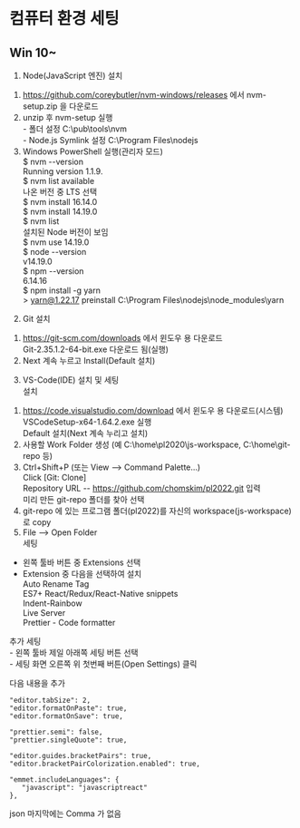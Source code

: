 # 컴퓨터 환경 세팅

## Win 10~
1. Node(JavaScript 엔진) 설치  
  1) https://github.com/coreybutler/nvm-windows/releases 에서 nvm-setup.zip 을 다운로드  
  2) unzip 후 nvm-setup 실행  
    - 폴더 설정 C:\pub\tools\nvm  
    - Node.js Symlink 설정 C:\Program Files\nodejs  
  3) Windows PowerShell 실행(관리자 모드)  
    $ nvm --version   
    Running version 1.1.9.  
    $ nvm list available  
    나온 버전 중 LTS 선택  
    $ nvm install 16.14.0   
    $ nvm install 14.19.0   
    $ nvm list  
    설치된 Node 버전이 보임  
    $ nvm use  14.19.0  
    $ node --version  
    v14.19.0  
    $ npm --version  
    6.14.16    
    $ npm install -g yarn  
    > yarn@1.22.17 preinstall C:\Program Files\nodejs\node_modules\yarn  
  
2. Git 설치  
  1) https://git-scm.com/downloads 에서 윈도우 용 다운로드  
    Git-2.35.1.2-64-bit.exe 다운로드 됨(실행)  
  2) Next 계속 누르고 Install(Default 설치)  
  
3. VS-Code(IDE) 설치 및 세팅  
설치  
  1) https://code.visualstudio.com/download 에서 윈도우 용 다운로드(시스템)  
    VSCodeSetup-x64-1.64.2.exe 실행  
    Default 설치(Next 계속 누리고 설치)  
  2) 사용할 Work Folder 생성 (예 C:\home\pl2020\js-workspace, C:\home\git-repo 등)  
  3) Ctrl+Shift+P (또는 View --> Command Palette...)  
    Click [Git: Clone]  
    Repository URL -- https://github.com/chomskim/pl2022.git 입력  
    미리 만든 git-repo 폴더를 찾아 선택  
  3) git-repo 에 있는 프로그램 폴더(pl2022)를 자신의 workspace(js-workspace) 로 copy  
  4) File --> Open Folder  
세팅  
  - 왼쪽 툴바 버튼 중 Extensions 선택  
  - Extension 중 다음을 선택하여 설치  
  Auto Rename Tag  
  ES7+ React/Redux/React-Native snippets  
  Indent-Rainbow  
  Live Server  
  Prettier - Code formatter  
    
추가 세팅  
    - 왼쪽 툴바 제일 아래쪽 세팅 버튼 선택   
    - 세팅 화면 오른쪽 위 첫번째 버튼(Open Settings) 클릭  
    
다음 내용을 추가  
```
"editor.tabSize": 2,
"editor.formatOnPaste": true,
"editor.formatOnSave": true,

"prettier.semi": false,
"prettier.singleQuote": true,

"editor.guides.bracketPairs": true,
"editor.bracketPairColorization.enabled": true,

"emmet.includeLanguages": {
   "javascript": "javascriptreact"
},
```
json 마지막에는 Comma 가 없음   




    
